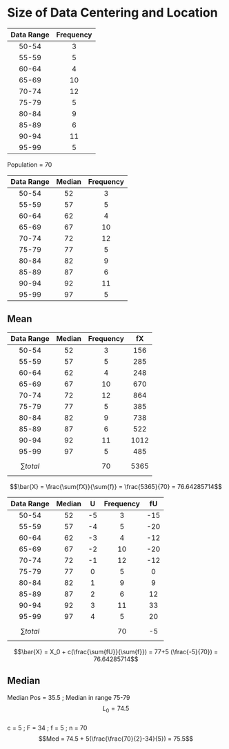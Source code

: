 <h1>Size of Data Centering and Location</h1>  

| Data Range | Frequency |  
| :--------: | :-------: |  
| 50-54 | 3 |  
| 55-59 | 5 |  
| 60-64 | 4 |  
| 65-69 | 10 |  
| 70-74 | 12 |  
| 75-79 | 5 |  
| 80-84 | 9 |  
| 85-89 | 6 |  
| 90-94 | 11 |  
| 95-99 | 5 |  

Population = 70  

| Data Range | Median | Frequency |  
| :--------: | :----: | :-------: |  
| 50-54 | 52 | 3 |  
| 55-59 | 57 | 5 |  
| 60-64 | 62 | 4 |  
| 65-69 | 67 | 10 |  
| 70-74 | 72 | 12 |  
| 75-79 | 77 | 5 |  
| 80-84 | 82 | 9 |  
| 85-89 | 87 | 6 |  
| 90-94 | 92 | 11 |  
| 95-99 | 97 | 5 |  
  
<h2>Mean</h2>  

| Data Range | Median | Frequency | fX  |  
| :--------: | :----: | :-------: | :-: | 
| 50-54 | 52 | 3 | 156 |  
| 55-59 | 57 | 5 | 285 |  
| 60-64 | 62 | 4 | 248 |  
| 65-69 | 67 | 10 | 670 |  
| 70-74 | 72 | 12 | 864 |  
| 75-79 | 77 | 5 | 385 |  
| 80-84 | 82 | 9 | 738 |  
| 85-89 | 87 | 6 | 522 |  
| 90-94 | 92 | 11 | 1012 |  
| 95-99 | 97 | 5 | 485 |  
| $$\sum total$$ | | 70 | 5365 |  

$$\bar{X} = \frac{\sum{fX}}{\sum{f}} = \frac{5365}{70} = 76.64285714$$  

| Data Range | Median |  U  | Frequency|  fU  |  
| :--------: | :----: | :-: |:-------: | :--: | 
| 50-54 | 52 | -5 | 3 | -15 |  
| 55-59 | 57 | -4 | 5 | -20 |  
| 60-64 | 62 | -3 | 4 | -12 |  
| 65-69 | 67 | -2 | 10 | -20 |  
| 70-74 | 72 | -1 | 12 | -12 |  
| 75-79 | 77 | 0 | 5 | 0 |  
| 80-84 | 82 | 1 | 9 | 9 |  
| 85-89 | 87 | 2 | 6 | 12 |  
| 90-94 | 92 | 3 | 11 | 33 |  
| 95-99 | 97 | 4 | 5 | 20 |  
| $$\sum total$$ | | | 70 | -5 |  

$$\bar{X} = X_0 + c(\frac{\sum{fU}}{\sum{f}}) = 77+5 (\frac{-5}{70}) = 76.64285714$$  

<h2>Median</h2>  

Median Pos = 35.5 ; Median in range 75-79  
$$L_0 = 74.5$$  
c = 5 ; F = 34 ; f = 5 ; n = 70  
$$Med = 74.5 + 5(\frac{\frac{70}{2}-34}{5}) = 75.5$$  

